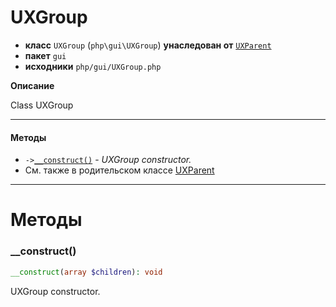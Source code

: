 # UXGroup

- **класс** `UXGroup` (`php\gui\UXGroup`) **унаследован от** [`UXParent`](https://github.com/jphp-group/jphp-gui-ext/blob/master/jphp-gui-ext/api-docs/classes/php/gui/UXParent.ru.md)
- **пакет** `gui`
- **исходники** `php/gui/UXGroup.php`

**Описание**

Class UXGroup

---

#### Методы

- `->`[`__construct()`](#method-__construct) - _UXGroup constructor._
- См. также в родительском классе [UXParent](https://github.com/jphp-group/jphp-gui-ext/blob/master/jphp-gui-ext/api-docs/classes/php/gui/UXParent.ru.md)

---
# Методы

<a name="method-__construct"></a>

### __construct()
```php
__construct(array $children): void
```
UXGroup constructor.